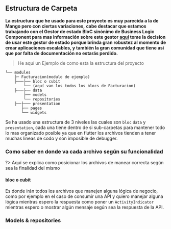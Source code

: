 ## Estructura de Carpeta

**La estructura que he usado para este proyecto es muy parecida a la de Mango pero con ciertas variaciones,**
**cabe destacar que estamos trabajando con el Gestor de estado BloC sinónimo de Business Logic Component para mas información sobre este gestor [aquí](https://bloclibrary.dev/#/gettingstarted) tome la decision de usar este gestor de estado porque brinda gran robustez al momento de crear aplicaciones escalables, y también la gran comunidad que tiene asi que por falta de documentación no estarás perdido.**

> He aquí un Ejemplo de como esta la estructura del proyecto
```
└── modules
    ├─ Facturacion(modulo de ejemplo)
    ├───├── bloc o cubit
        └── (aquí van los todos los blocs de Facturacion)   
    ├───├── data
        ├── models
        └── repositories        
    ├──├─── presentation   
       ├── pages
       └── widgets
```

Se ha usado una estructura de 3 niveles las cuales son `bloc` `data` y `presentation`, cada una tiene dentro de si sub-carpetas
para mantener todo lo mas organizado posible ya que en flutter los archivos tienden a tener muchas lineas de codo y son imposible de debugger.

### Como saber en donde va cada archivo según su funcionalidad

?> Aquí se explica como posicionar los archivos de manear correcta según sea la finalidad del mismo
#### bloc o cubit
Es donde irán todos los archivos que manejen alguna lógica de negocio, como por ejemplo en el caso de consumir una API y quiero manejar alguna lógica mientras espero la respuesta como poner un `ActivityIndicator` mientras espero o mostrar algún mensaje según sea la respuesta de la API.


### Models & repositories
